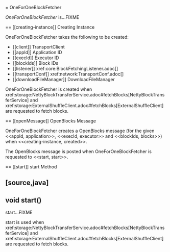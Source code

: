 = OneForOneBlockFetcher

*OneForOneBlockFetcher* is...FIXME

== [[creating-instance]] Creating Instance

OneForOneBlockFetcher takes the following to be created:

* [[client]] TransportClient
* [[appId]] Application ID
* [[execId]] Executor ID
* [[blockIds]] Block IDs
* [[listener]] xref:core:BlockFetchingListener.adoc[]
* [[transportConf]] xref:network:TransportConf.adoc[]
* [[downloadFileManager]] DownloadFileManager

OneForOneBlockFetcher is created when xref:storage:NettyBlockTransferService.adoc#fetchBlocks[NettyBlockTransferService] and xref:storage:ExternalShuffleClient.adoc#fetchBlocks[ExternalShuffleClient] are requested to fetch blocks.

== [[openMessage]] OpenBlocks Message

OneForOneBlockFetcher creates a OpenBlocks message (for the given <<appId, application>>, <<execId, executor>> and <<blockIds, blocks>>) when <<creating-instance, created>>.

The OpenBlocks message is posted when OneForOneBlockFetcher is requested to <<start, start>>.

== [[start]] start Method

[source,java]
----
void start()
----

start...FIXME

start is used when xref:storage:NettyBlockTransferService.adoc#fetchBlocks[NettyBlockTransferService] and xref:storage:ExternalShuffleClient.adoc#fetchBlocks[ExternalShuffleClient] are requested to fetch blocks.
